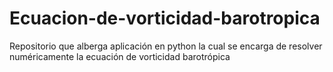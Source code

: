 # Ecuacion-de-vorticidad-barotropica
Repositorio que alberga aplicación en python la cual se encarga de resolver numéricamente la ecuación de vorticidad barotrópica
